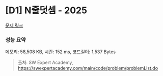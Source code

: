 # [D1] N줄덧셈 - 2025 

[문제 링크](https://swexpertacademy.com/main/code/problem/problemDetail.do?contestProbId=AV5QFZtaAscDFAUq) 

### 성능 요약

메모리: 58,508 KB, 시간: 152 ms, 코드길이: 1,537 Bytes



> 출처: SW Expert Academy, https://swexpertacademy.com/main/code/problem/problemList.do